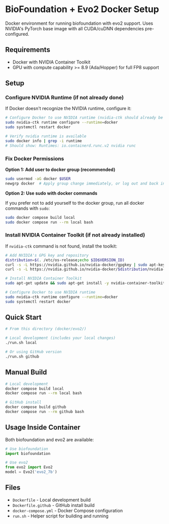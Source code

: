 # BioFoundation + Evo2 Docker Setup

Docker environment for running biofoundation with evo2 support. Uses NVIDIA's PyTorch base image with all CUDA/cuDNN dependencies pre-configured.

## Requirements

- Docker with NVIDIA Container Toolkit
- GPU with compute capability >= 8.9 (Ada/Hopper) for full FP8 support

## Setup

### Configure NVIDIA Runtime (if not already done)

If Docker doesn't recognize the NVIDIA runtime, configure it:

```bash
# Configure Docker to use NVIDIA runtime (nvidia-ctk should already be installed)
sudo nvidia-ctk runtime configure --runtime=docker
sudo systemctl restart docker

# Verify nvidia runtime is available
sudo docker info | grep -i runtime
# Should show: Runtimes: io.containerd.runc.v2 nvidia runc
```

### Fix Docker Permissions

**Option 1: Add user to docker group (recommended)**

```bash
sudo usermod -aG docker $USER
newgrp docker  # Apply group change immediately, or log out and back in
```

**Option 2: Use sudo with docker commands**

If you prefer not to add yourself to the docker group, run all docker commands with `sudo`:

```bash
sudo docker compose build local
sudo docker compose run --rm local bash
```

### Install NVIDIA Container Toolkit (if not already installed)

If `nvidia-ctk` command is not found, install the toolkit:

```bash
# Add NVIDIA's GPG key and repository
distribution=$(. /etc/os-release;echo $ID$VERSION_ID)
curl -s -L https://nvidia.github.io/nvidia-docker/gpgkey | sudo apt-key add -
curl -s -L https://nvidia.github.io/nvidia-docker/$distribution/nvidia-docker.list | sudo tee /etc/apt/sources.list.d/nvidia-docker.list

# Install NVIDIA Container Toolkit
sudo apt-get update && sudo apt-get install -y nvidia-container-toolkit

# Configure Docker to use NVIDIA runtime
sudo nvidia-ctk runtime configure --runtime=docker
sudo systemctl restart docker
```

## Quick Start

```bash
# From this directory (docker/evo2/)

# Local development (includes your local changes)
./run.sh local

# Or using GitHub version
./run.sh github
```

## Manual Build

```bash
# Local development
docker compose build local
docker compose run --rm local bash

# GitHub install
docker compose build github
docker compose run --rm github bash
```

## Usage Inside Container

Both biofoundation and evo2 are available:

```python
# Use biofoundation
import biofoundation

# Use evo2
from evo2 import Evo2
model = Evo2('evo2_7b')
```

## Files

- `Dockerfile` - Local development build
- `Dockerfile.github` - GitHub install build
- `docker-compose.yml` - Docker Compose configuration
- `run.sh` - Helper script for building and running
